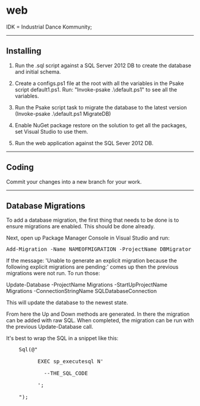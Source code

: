 web
===

IDK = Industrial Dance Kommunity;


----------------------
Installing
----------------------

1. Run the .sql script against a SQL Server 2012 DB to create the database and initial schema.

2. Create a configs.ps1 file at the root with all the variables in the Psake script default1.ps1. Run: "Invoke-psake .\default.ps1" to see all the variables. 

3. Run the Psake script task to migrate the database to the latest version (Invoke-psake .\default.ps1 MigrateDB) 

4. Enable NuGet package restore on the solution to get all the packages, set Visual Studio to use them.

5. Run the web application against the SQL Sever 2012 DB.


----------------------
Coding
----------------------

Commit your changes into a new branch for your work. 


----------------------
Database Migrations
----------------------


To add a database migration, the first thing that needs to be done is to ensure migrations are enabled. This should be done already. 

Next, open up Package Manager Console in Visual Studio and run: 

<pre>
Add-Migration -Name NAMEOFMIGRATION -ProjectName DBMigrator -StartUpProjectName DBMigrator -ConnectionStringName DasKlubContext
</pre>

If the message: 'Unable to generate an explicit migration because the following explicit migrations are pending:' comes up then the previous migrations were not run. To run those:

Update-Database -ProjectName Migrations -StartUpProjectName Migrations -ConnectionStringName SQLDatabaseConnection

This will update the database to the newest state. 

From here the Up and Down methods are generated. In there the migration can be added with raw SQL. When completed, the migration can be run with the previous Update-Database call. 


It's best to wrap the SQL in a snippet like this:
<pre>
    Sql(@"
    
          EXEC sp_executesql N'
            
            --THE_SQL_CODE
            
          ';

    ");
</pre>
